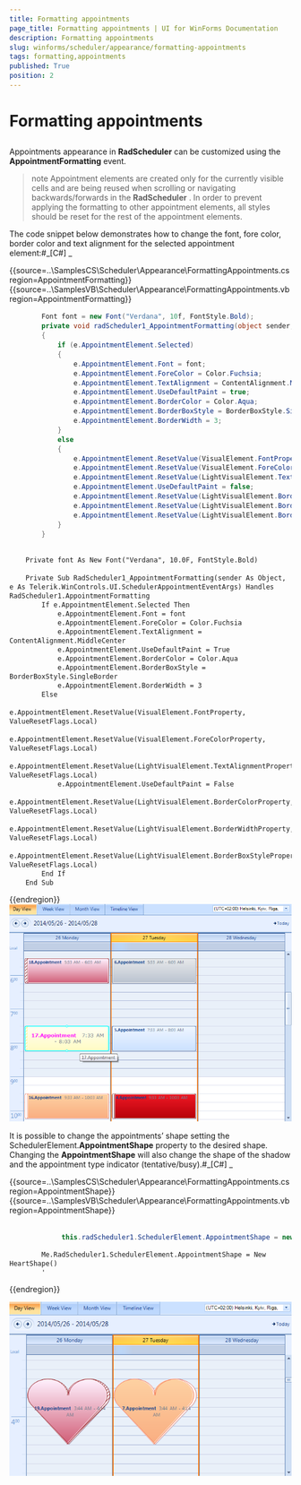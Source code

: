 ```yaml
---
title: Formatting appointments
page_title: Formatting appointments | UI for WinForms Documentation
description: Formatting appointments
slug: winforms/scheduler/appearance/formatting-appointments
tags: formatting,appointments
published: True
position: 2
---
```


# Formatting appointments

##
Appointments appearance in __RadScheduler__ can be customized using the __AppointmentFormatting__ event.

>note Appointment elements are created only for the currently visible cells and are being reused when scrolling or navigating backwards/forwards in the __RadScheduler__ . In order to prevent applying the formatting to other appointment elements, all styles should be reset for the rest of the appointment elements.
>


The code snippet below demonstrates how to change the font, fore color, border color and text alignment for the selected appointment element:#_[C#] _

{{source=..\SamplesCS\Scheduler\Appearance\FormattingAppointments.cs region=AppointmentFormatting}} 
{{source=..\SamplesVB\Scheduler\Appearance\FormattingAppointments.vb region=AppointmentFormatting}} 

````C#
        Font font = new Font("Verdana", 10f, FontStyle.Bold);
        private void radScheduler1_AppointmentFormatting(object sender, Telerik.WinControls.UI.SchedulerAppointmentEventArgs e)
        {
            if (e.AppointmentElement.Selected)
            {
                e.AppointmentElement.Font = font;
                e.AppointmentElement.ForeColor = Color.Fuchsia;
                e.AppointmentElement.TextAlignment = ContentAlignment.MiddleCenter;
                e.AppointmentElement.UseDefaultPaint = true;
                e.AppointmentElement.BorderColor = Color.Aqua;
                e.AppointmentElement.BorderBoxStyle = BorderBoxStyle.SingleBorder;
                e.AppointmentElement.BorderWidth = 3;
            }
            else
            {
                e.AppointmentElement.ResetValue(VisualElement.FontProperty, ValueResetFlags.Local); 
                e.AppointmentElement.ResetValue(VisualElement.ForeColorProperty, ValueResetFlags.Local);
                e.AppointmentElement.ResetValue(LightVisualElement.TextAlignmentProperty, ValueResetFlags.Local);
                e.AppointmentElement.UseDefaultPaint = false;
                e.AppointmentElement.ResetValue(LightVisualElement.BorderColorProperty, ValueResetFlags.Local);
                e.AppointmentElement.ResetValue(LightVisualElement.BorderWidthProperty, ValueResetFlags.Local);
                e.AppointmentElement.ResetValue(LightVisualElement.BorderBoxStyleProperty, ValueResetFlags.Local);
            }
        }
````
````VB.NET

    Private font As New Font("Verdana", 10.0F, FontStyle.Bold)

    Private Sub RadScheduler1_AppointmentFormatting(sender As Object, e As Telerik.WinControls.UI.SchedulerAppointmentEventArgs) Handles RadScheduler1.AppointmentFormatting
        If e.AppointmentElement.Selected Then
            e.AppointmentElement.Font = font
            e.AppointmentElement.ForeColor = Color.Fuchsia
            e.AppointmentElement.TextAlignment = ContentAlignment.MiddleCenter
            e.AppointmentElement.UseDefaultPaint = True
            e.AppointmentElement.BorderColor = Color.Aqua
            e.AppointmentElement.BorderBoxStyle = BorderBoxStyle.SingleBorder
            e.AppointmentElement.BorderWidth = 3
        Else
            e.AppointmentElement.ResetValue(VisualElement.FontProperty, ValueResetFlags.Local)
            e.AppointmentElement.ResetValue(VisualElement.ForeColorProperty, ValueResetFlags.Local)
            e.AppointmentElement.ResetValue(LightVisualElement.TextAlignmentProperty, ValueResetFlags.Local)
            e.AppointmentElement.UseDefaultPaint = False
            e.AppointmentElement.ResetValue(LightVisualElement.BorderColorProperty, ValueResetFlags.Local)
            e.AppointmentElement.ResetValue(LightVisualElement.BorderWidthProperty, ValueResetFlags.Local)
            e.AppointmentElement.ResetValue(LightVisualElement.BorderBoxStyleProperty, ValueResetFlags.Local)
        End If
    End Sub
````

{{endregion}}
![scheduler-appearance-formatting-appointments 001](images/scheduler-appearance-formatting-appointments001.png)

It is possible to change the appointments’ shape setting the SchedulerElement.__AppointmentShape__ property to the desired shape. Changing the __AppointmentShape__ will also change the shape of the shadow and the appointment type indicator (tentative/busy).#_[C#] _

{{source=..\SamplesCS\Scheduler\Appearance\FormattingAppointments.cs region=AppointmentShape}} 
{{source=..\SamplesVB\Scheduler\Appearance\FormattingAppointments.vb region=AppointmentShape}} 

````C#
            
             this.radScheduler1.SchedulerElement.AppointmentShape = new HeartShape();
````
````VB.NET
        Me.RadScheduler1.SchedulerElement.AppointmentShape = New HeartShape()
        '
````

{{endregion}} 


![scheduler-appearance-formatting-appointments 002](images/scheduler-appearance-formatting-appointments002.png)
